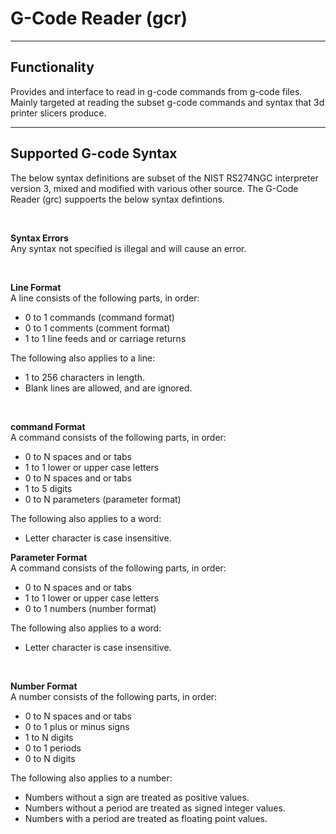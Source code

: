 <h1> G-Code Reader (gcr) </h1>

<hr>

<h2>Functionality</h3>
<p>Provides and interface to read in g-code commands from g-code files. Mainly targeted at reading the subset g-code commands and syntax that 3d printer slicers produce.</p>

<hr>

<h2>Supported G-code Syntax</h3>
<p>The below syntax definitions are subset of the NIST RS274NGC interpreter version 3, mixed and modified with various other source. The G-Code Reader (grc) suppoerts the below syntax defintions.</p>

<br>

<p><b>Syntax Errors</b><br>
Any syntax not specified is illegal and will cause an error.</p>

<br>

<p><b>Line Format</b><br>
A line consists of the following parts, in order:
<ul>
  <li>0 to 1 commands (command format)</li>
  <li>0 to 1 comments (comment format)</li>
  <li>1 to 1 line feeds and or carriage returns</li>
</ul>
The following also applies to a line:
<ul>
  <li>1 to 256 characters in length.</li>
  <li>Blank lines are allowed, and are ignored.</li>
</ul></p>

<br>

<p><b>command Format</b><br>
A command consists of the following parts, in order:
<ul>
  <li>0 to N spaces and or tabs</li>
  <li>1 to 1 lower or upper case letters</li>
  <li>0 to N spaces and or tabs</li>
  <li>1 to 5 digits</li>
  <li>0 to N parameters (parameter format)</li>
</ul>
The following also applies to a word:
<ul>
  <li>Letter character is case insensitive.</li>
</ul></p>


<p><b>Parameter Format</b><br>
A command consists of the following parts, in order:
<ul>
  <li>0 to N spaces and or tabs</li>
  <li>1 to 1 lower or upper case letters</li>
  <li>0 to 1 numbers (number format)</li>
</ul>
The following also applies to a word:
<ul>
  <li>Letter character is case insensitive.</li>
</ul></p>

<br>

<p><b>Number Format</b><br>
A number consists of the following parts, in order:
<ul>
  <li>0 to N spaces and or tabs</li>
  <li>0 to 1 plus or minus signs</li>
  <li>1 to N digits</li>
  <li>0 to 1 periods</li>
  <li>0 to N digits</li>
</ul>
The following also applies to a number:
<ul>
  <li>Numbers without a sign are treated as positive values.</li>
  <li>Numbers without a period are treated as signed integer values.</li>
  <li>Numbers with a period are treated as floating point values.</li>
</ul></p>

<br>

<!--
<p><b>NAME Format</b><br>
NAMEs consists of the following parts, in order:
<ol>
  <li></li>
  <li></li>
  <li></li>
</ol>
The following also applies to NAMEs:
<ul>
  <li></li>
  <li></li>
  <li></li>
</ul> 
</p>
--!>

